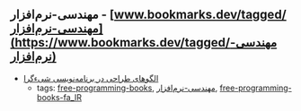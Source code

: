 مهندسی-نرم‌افزار - [www.bookmarks.dev/tagged/مهندسی-نرم‌افزار](https://www.bookmarks.dev/tagged/مهندسی-نرم‌افزار)
---
* [الگوهای طراحی در برنامه‌نویسی شیء‌گرا](https://github.com/khajavi/Practical-Design-Patterns)
    * tags: [free-programming-books](../tagged/free-programming-books.md), [مهندسی-نرم‌افزار](../tagged/مهندسی-نرم‌افزار.md), [free-programming-books-fa_IR](../tagged/free-programming-books-fa_IR.md)
